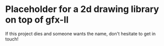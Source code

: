 # Placeholder for a 2d drawing library on top of gfx-ll

If this project dies and someone wants the name, don't hesitate to get in touch!

